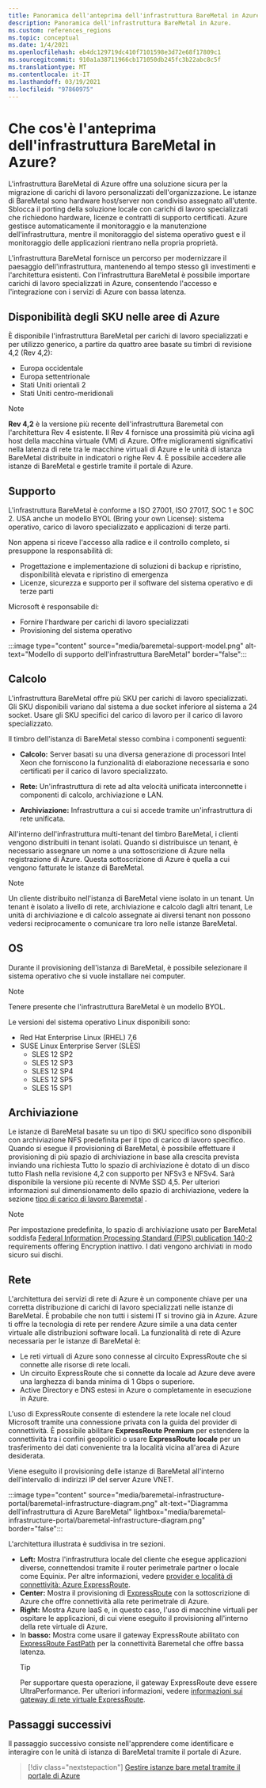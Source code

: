 ```yaml
---
title: Panoramica dell'anteprima dell'infrastruttura BareMetal in Azure
description: Panoramica dell'infrastruttura BareMetal in Azure.
ms.custom: references_regions
ms.topic: conceptual
ms.date: 1/4/2021
ms.openlocfilehash: eb4dc129719dc410f7101598e3d72e68f17809c1
ms.sourcegitcommit: 910a1a38711966cb171050db245fc3b22abc8c5f
ms.translationtype: MT
ms.contentlocale: it-IT
ms.lasthandoff: 03/19/2021
ms.locfileid: "97860975"
---
```

#  <a name="what-is-baremetal-infrastructure-preview-on-azure"></a>Che cos'è l'anteprima dell'infrastruttura BareMetal in Azure?

L'infrastruttura BareMetal di Azure offre una soluzione sicura per la migrazione di carichi di lavoro personalizzati dell'organizzazione. Le istanze di BareMetal sono hardware host/server non condiviso assegnato all'utente. Sblocca il porting della soluzione locale con carichi di lavoro specializzati che richiedono hardware, licenze e contratti di supporto certificati. Azure gestisce automaticamente il monitoraggio e la manutenzione dell'infrastruttura, mentre il monitoraggio del sistema operativo guest e il monitoraggio delle applicazioni rientrano nella propria proprietà.

L'infrastruttura BareMetal fornisce un percorso per modernizzare il paesaggio dell'infrastruttura, mantenendo al tempo stesso gli investimenti e l'architettura esistenti. Con l'infrastruttura BareMetal è possibile importare carichi di lavoro specializzati in Azure, consentendo l'accesso e l'integrazione con i servizi di Azure con bassa latenza.

## <a name="sku-availability-in-azure-regions"></a>Disponibilità degli SKU nelle aree di Azure
È disponibile l'infrastruttura BareMetal per carichi di lavoro specializzati e per utilizzo generico, a partire da quattro aree basate su timbri di revisione 4,2 (Rev 4,2):
- Europa occidentale
- Europa settentrionale
- Stati Uniti orientali 2
- Stati Uniti centro-meridionali

>[!NOTE]
>**Rev 4,2** è la versione più recente dell'infrastruttura Baremetal con l'architettura Rev 4 esistente.  Il Rev 4 fornisce una prossimità più vicina agli host della macchina virtuale (VM) di Azure. Offre miglioramenti significativi nella latenza di rete tra le macchine virtuali di Azure e le unità di istanza BareMetal distribuite in indicatori o righe Rev 4.  È possibile accedere alle istanze di BareMetal e gestirle tramite il portale di Azure. 

## <a name="support"></a>Supporto
L'infrastruttura BareMetal è conforme a ISO 27001, ISO 27017, SOC 1 e SOC 2.  USA anche un modello BYOL (Bring your own License): sistema operativo, carico di lavoro specializzato e applicazioni di terze parti.  

Non appena si riceve l'accesso alla radice e il controllo completo, si presuppone la responsabilità di:
- Progettazione e implementazione di soluzioni di backup e ripristino, disponibilità elevata e ripristino di emergenza
- Licenze, sicurezza e supporto per il software del sistema operativo e di terze parti

Microsoft è responsabile di:
- Fornire l'hardware per carichi di lavoro specializzati 
- Provisioning del sistema operativo

:::image type="content" source="media/baremetal-support-model.png" alt-text="Modello di supporto dell'infrastruttura BareMetal" border="false":::

## <a name="compute"></a>Calcolo
L'infrastruttura BareMetal offre più SKU per carichi di lavoro specializzati. Gli SKU disponibili variano dal sistema a due socket inferiore al sistema a 24 socket. Usare gli SKU specifici del carico di lavoro per il carico di lavoro specializzato.

Il timbro dell'istanza di BareMetal stesso combina i componenti seguenti:

- **Calcolo:** Server basati su una diversa generazione di processori Intel Xeon che forniscono la funzionalità di elaborazione necessaria e sono certificati per il carico di lavoro specializzato.

- **Rete:** Un'infrastruttura di rete ad alta velocità unificata interconnette i componenti di calcolo, archiviazione e LAN.

- **Archiviazione:** Infrastruttura a cui si accede tramite un'infrastruttura di rete unificata.

All'interno dell'infrastruttura multi-tenant del timbro BareMetal, i clienti vengono distribuiti in tenant isolati. Quando si distribuisce un tenant, è necessario assegnare un nome a una sottoscrizione di Azure nella registrazione di Azure. Questa sottoscrizione di Azure è quella a cui vengono fatturate le istanze di BareMetal.

>[!NOTE]
>Un cliente distribuito nell'istanza di BareMetal viene isolato in un tenant. Un tenant è isolato a livello di rete, archiviazione e calcolo dagli altri tenant, Le unità di archiviazione e di calcolo assegnate ai diversi tenant non possono vedersi reciprocamente o comunicare tra loro nelle istanze BareMetal.

## <a name="os"></a>OS
Durante il provisioning dell'istanza di BareMetal, è possibile selezionare il sistema operativo che si vuole installare nei computer. 

>[!NOTE]
>Tenere presente che l'infrastruttura BareMetal è un modello BYOL.

Le versioni del sistema operativo Linux disponibili sono:
- Red Hat Enterprise Linux (RHEL) 7,6
- SUSE Linux Enterprise Server (SLES)
   - SLES 12 SP2
   - SLES 12 SP3
   - SLES 12 SP4
   - SLES 12 SP5
   - SLES 15 SP1

## <a name="storage"></a>Archiviazione
Le istanze di BareMetal basate su un tipo di SKU specifico sono disponibili con archiviazione NFS predefinita per il tipo di carico di lavoro specifico. Quando si esegue il provisioning di BareMetal, è possibile effettuare il provisioning di più spazio di archiviazione in base alla crescita prevista inviando una richiesta Tutto lo spazio di archiviazione è dotato di un disco tutto Flash nella revisione 4,2 con supporto per NFSv3 e NFSv4. Sarà disponibile la versione più recente di NVMe SSD 4,5. Per ulteriori informazioni sul dimensionamento dello spazio di archiviazione, vedere la sezione [tipo di carico di lavoro Baremetal](../../../virtual-machines/workloads/sap/get-started.md) .

>[!NOTE]
>Per impostazione predefinita, lo spazio di archiviazione usato per BareMetal soddisfa [Federal Information Processing Standard (FIPS) publication 140-2](/microsoft-365/compliance/offering-fips-140-2) requirements offering Encryption inattivo. I dati vengono archiviati in modo sicuro sui dischi.

## <a name="networking"></a>Rete
L'architettura dei servizi di rete di Azure è un componente chiave per una corretta distribuzione di carichi di lavoro specializzati nelle istanze di BareMetal. È probabile che non tutti i sistemi IT si trovino già in Azure. Azure ti offre la tecnologia di rete per rendere Azure simile a una data center virtuale alle distribuzioni software locali. La funzionalità di rete di Azure necessaria per le istanze di BareMetal è:

- Le reti virtuali di Azure sono connesse al circuito ExpressRoute che si connette alle risorse di rete locali.
- Un circuito ExpressRoute che si connette da locale ad Azure deve avere una larghezza di banda minima di 1 Gbps o superiore.
- Active Directory e DNS estesi in Azure o completamente in esecuzione in Azure.

L'uso di ExpressRoute consente di estendere la rete locale nel cloud Microsoft tramite una connessione privata con la guida del provider di connettività. È possibile abilitare **ExpressRoute Premium** per estendere la connettività tra i confini geopolitici o usare **ExpressRoute locale** per un trasferimento dei dati conveniente tra la località vicina all'area di Azure desiderata.

Viene eseguito il provisioning delle istanze di BareMetal all'interno dell'intervallo di indirizzi IP del server Azure VNET.

:::image type="content" source="media/baremetal-infrastructure-portal/baremetal-infrastructure-diagram.png" alt-text="Diagramma dell'infrastruttura di Azure BareMetal" lightbox="media/baremetal-infrastructure-portal/baremetal-infrastructure-diagram.png" border="false":::

L'architettura illustrata è suddivisa in tre sezioni.
- **Left:** Mostra l'infrastruttura locale del cliente che esegue applicazioni diverse, connettendosi tramite il router perimetrale partner o locale come Equinix. Per altre informazioni, vedere [provider e località di connettività: Azure ExpressRoute](../../../expressroute/expressroute-locations.md).
- **Center:** Mostra il provisioning di [ExpressRoute](../../../expressroute/expressroute-introduction.md) con la sottoscrizione di Azure che offre connettività alla rete perimetrale di Azure.
- **Right:** Mostra Azure IaaS e, in questo caso, l'uso di macchine virtuali per ospitare le applicazioni, di cui viene eseguito il provisioning all'interno della rete virtuale di Azure.
- In **basso:** Mostra come usare il gateway ExpressRoute abilitato con [ExpressRoute FastPath](../../../expressroute/about-fastpath.md) per la connettività Baremetal che offre bassa latenza.   
   >[!TIP]
   >Per supportare questa operazione, il gateway ExpressRoute deve essere UltraPerformance.  Per ulteriori informazioni, vedere [informazioni sui gateway di rete virtuale ExpressRoute](../../../expressroute/expressroute-about-virtual-network-gateways.md).

## <a name="next-steps"></a>Passaggi successivi

Il passaggio successivo consiste nell'apprendere come identificare e interagire con le unità di istanza di BareMetal tramite il portale di Azure.

> [!div class="nextstepaction"]
> [Gestire istanze bare metal tramite il portale di Azure](baremetal-infrastructure-portal.md)